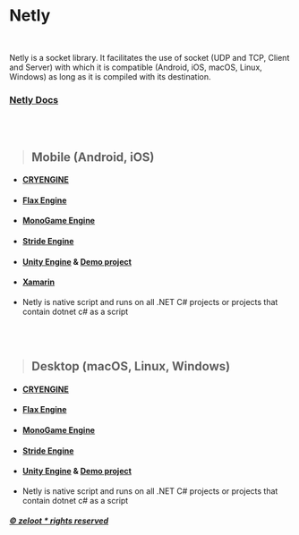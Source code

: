 # Netly

<br>


Netly is a socket library. It facilitates the use of socket (UDP and TCP, Client and Server) with which it is compatible (Android, iOS, macOS, Linux, Windows) as long as it is compiled with its destination.

### [Netly Docs](https://zeloot.github.io/netly-docs/api/Netly.Core.html)

<br>
<br>


> ## Mobile (Android, iOS)


- #### [CRYENGINE](https://www.cryengine.com/)
- #### [Flax Engine](https://flaxengine.com/)
- #### [MonoGame Engine](https://www.monogame.net/)
- #### [Stride Engine](https://www.stride3d.net/)
- #### [Unity Engine](https://www.unity.com/) & [Demo project](https://github.com/ALEC1O/NetlyForUnity)
- #### [Xamarin](https://dotnet.microsoft.com/apps/xamarin/)
- Netly is native script and runs on all .NET C# projects or projects that contain dotnet c# as a script


<br>
<br>


> ## Desktop (macOS, Linux, Windows)


- #### [CRYENGINE](https://www.cryengine.com/)
- #### [Flax Engine](https://flaxengine.com/)
- #### [MonoGame Engine](https://www.monogame.net/)
- #### [Stride Engine](https://www.stride3d.net/)
- #### [Unity Engine](https://www.unity.com/) & [Demo project](https://github.com/ALEC1O/NetlyForUnity)
- Netly is native script and runs on all .NET C# projects or projects that contain dotnet c# as a script

##### [© zeloot * rights reserved](https://github.com/zeloot/)
